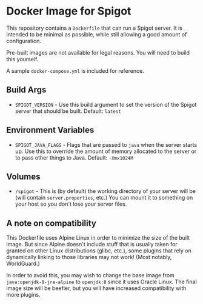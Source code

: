 # Docker Image for Spigot

This repository contains a `Dockerfile` that can run a Spigot server. It is intended to be minimal as possible, while still allowing a good amount of configuration.

Pre-built images are not available for legal reasons. You will need to build this yourself.

A sample `docker-compose.yml` is included for reference.

## Build Args

- `SPIGOT_VERSION` - Use this build argument to set the version of the Spigot server that should be built. Default: `latest`

## Environment Variables

- `SPIGOT_JAVA_FLAGS` - Flags that are passed to `java` when the server starts up. Use this to override the amount of memory allocated to the server or to pass other things to Java. Default: `-Xmx1024M`

## Volumes

- `/spigot` - This is (by default) the working directory of your server will be (will contain `server.properties`, etc.) You can mount it to something on your host so you don't lose your server files.

## A note on compatibility

This Dockerfile uses Alpine Linux in order to minimize the size of the built image. But since Alpine doesn't include stuff that is usually taken for granted on other Linux distributions (glibc, etc.), some plugins that rely on dynamically linking to those libraries may not work! (Most notably, WorldGuard.)

In order to avoid this, you may wish to change the base image from `java:openjdk-8-jre-alpine` to `openjdk:8` since it uses Oracle Linux. The final image size will be beefier, but you will have increased compatibility with more plugins.